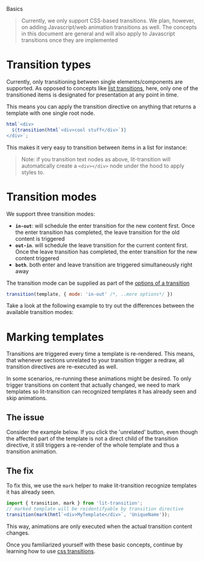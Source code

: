 Basics

> Currently, we only support CSS-based transitions. We plan, however, on adding
> Javascript/web animation transitions as well.
> The concepts in this document are general and will also apply to Javascript transitions
> once they are implemented

# Transition types

Currently, only transitioning between single elements/components are supported.
As opposed to concepts like [list transitions](https://vuejs.org/v2/guide/transitions.html#List-Transitions), here, only one of the transitioned items is designated for
presentation at any point in time.

This means you can apply the transition directive on anything that returns a
template with one single root node.

```javascript
html`<div>
  ${transition(html`<div>cool stuff</div>`)}
</div>`;
```

This makes it very easy to transition between items in a list for instance:

<script>
import { LitElement, html } from 'lit-element';
import { transition, slide } from 'lit-transition';

// list of renderable templates
const items = [
  'Another', html`<i>one</i>`, 'bites', 'the', html`<b>dust</b>`,
  'Hey,', 'I\'m', 'gonna', 'get', 'you', 'too'
];

export class Comp extends LitElement {
  // this.i is used to cycle through items
  static get properties() { return { i: Number } }

  // helper to set up periodic updates to this.i
  connectedCallback() {
    super.connectedCallback();
    // toggle every second
    this.interval = setInterval(() => this.i = ((this.i||0)+1)%items.length, 1200);
  }
  // cleans up on unmount
  disconnectedCallback(){
    super.disconnectedCallback();
    clearInterval(this.interval);
  }

  render() {
    // cycle through items
    return transition(
      items.map(item => html`<b>${item}</b>`)[this.i],
      slide({x:'300px'})
    )
  } 
}
</script>

> Note: if you transition text nodes as above,
> lit-transition will automatically create a `<div></div>` node 
> under the hood to apply styles to.

# Transition modes

We support three transition modes:

* __`in-out`__:
  will schedule the enter transition for the new content first.
  Once the enter transition has completed,
  the leave transition for the old content is triggered
* __`out-in`__.
  will schedule the leave transition for the current content first.
  Once the leave transition has completed,
  the enter transition for the new content triggered
* __`both`__.
  both enter and leave transition are triggered simultaneously right away

The transition mode can be supplied as part of the [options of a transition](/css-transitions#sec-1)

```javascript
transition(template, { mode: 'in-out' /*, ..more options*/ })
```

Take a look at the following example to try out the differences
between the available transition modes:
<script>
import { LitElement, html } from 'lit-element';
import { transition, slide } from 'lit-transition';

export class Comp extends LitElement {
  static get properties() {
    return { 
      a: Boolean, // to toggle content
      mode: String // for transition mode
    }
  }

  // sets mode and swaps transitioned content
  exec(mode) {
    this.mode = mode;
    this.a = !this.a;
  }

  render() {
    // animates with different modes
    return html`click to transition
    <button @click=${() => this.exec('in-out')}>in-out</button>
    <button @click=${() => this.exec('out-in')}>out-in</button>
    <button @click=${() => this.exec('both')}>both</button>
    ${transition(this.a
      ? html`<div>A ${this.mode}</div>`
      : html`<div>B ${this.mode}</div>`,
      slide({x:'200px', mode: this.mode})
    )}`;
  } 
}
</script>

# Marking templates

Transitions are triggered every time a template is re-rendered.
This means, that whenever sections unrelated to your transition
trigger a redraw, all transition directives are re-executed as well.

In some scenarios, re-running these animations might be desired.
To only trigger transitions on content that actually changed,
we need to mark templates so lit-transition can recognized templates
it has already seen and skip animations.

## The issue
Consider the example below.
If you click the 'unrelated' button,
even though the affected part of the template
is not a direct child of the transition directive,
it still triggers a re-render of the whole template
and thus a transition animation.

<script>
import { LitElement, html, css } from 'lit-element';
import { transition, slide } from 'lit-transition';

export class Comp extends LitElement {
  static get styles() { return css`
    .two {
      background: red;
    }`;
  }
  static get properties() {
    return { 
      a: Boolean, // to toggle content
      u: Boolean // effects unrelated content
    }
  }

  get unrelated() {
    return this.u ? 'A' : 'B';
  }

  render() {
    // changing this.u and in turn this.unrelated
    // will re-trigger the transition
    return html`
    <button @click=${() => this.a = !this.a}>change transitioned content</button>
    <button @click=${() => this.u = !this.u}>change unrelated content (should not transition)</button>
    <div>${transition(this.a
        ? html`<div>${this.unrelated}</div>`
        : html`<div class="two">TWO ${this.unrelated}</div>`
    , slide)}</div>`;
  } 
}
</script>

## The fix
To fix this, we use the `mark` helper to make
lit-transition recognize templates it has already seen.

```javascript
import { transition, mark } from 'lit-transition';
// marked template will be reidentifyable by transition directive
transition(mark(hmtl`<div>MyTemplate</div>`, 'UniqueName'));
```

This way, animations are only executed when the
actual transition content changes.

<script>
import { LitElement, html, css } from 'lit-element';
import { transition, mark, slide } from 'lit-transition';

export class Comp extends LitElement {
  static get styles() { return css`
    .two {
      background: red;
    }`;
  }
  static get properties() {
    return { 
      a: Boolean, // to toggle content
      u: Boolean // effects unrelated content
    }
  }

  get unrelated() {
    return this.u ? 'A' : 'B';
  }

  render() {
    // transition wil only be triggered of the marked content
    // changes
    return html`
    <button @click=${() => this.a = !this.a}>change transitioned content</button>
    <button @click=${() => this.u = !this.u}>change unrelated content (should not transition)</button>
    <div>${transition(
      this.a ? mark(html`<div>ONE ${this.unrelated}</div>`,'one') :
        mark(html`<div class="two">TWO ${this.unrelated}</div>`,'two')
    , slide)}</div>`;
  } 
}
</script>

Once you familiarized yourself with these basic concepts,
continue by learning how to use [css transitions](css-transitions).
